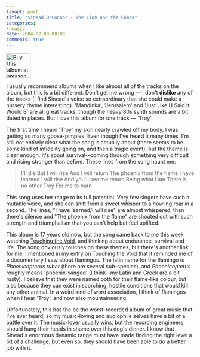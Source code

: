 ```yaml
---
layout: post
title: "Sinead O'Connor - The Lion and the Cobra"
categories:
- music
date: 2004-02-08 00:00
comments: true
---
```


<p class="img-shadow"><a href="http://www.amazon.co.uk/exec/obidos/ASIN/B000003JAW/butshesagirl-21" title="Buy this album at amazon.co.uk"><img src="http://www.rousette.org.uk/mt-static/blog/archives/images/B000003JAW.02.TZZZZZZZ.jpg" height="65" width="65" alt="Buy this album at amazon.co.uk" /></a></p><p>I usually recommend albums when I like almost all of the tracks on the album, but this is a bit different. Don't get me wrong &mdash; I don't <strong>dislike</strong> any of the tracks (I find Sinead's voice so extraordinary that she could make a nursery rhyme interesting). 'Mandinka', 'Jerusalem' and 'Just Like U Said It Would B' are all great tracks, though the heavy 80s synth sounds are a bit dated in places. But I love this album for one track &mdash; 'Troy'.</p>

<p>The first time I heard 'Troy' my skin nearly crawled off my body, I was getting so many goose-pimples. Even though I've heard it many times, I'm still not entirely clear what the song is actually about (there seems to be some kind of infidelity going on, and then a tragic event), but the theme is clear enough. It's about survival--coming through something very difficult and rising stronger than before. These lines from the song haunt me:</p>
<blockquote>
<p>I'll die
But I will rise
And I will return
The phoenix from the flame
I have learned
I will rise
And you'll see me return
Being what I am
There is no other Troy
For me to burn</p>
</blockquote>
<p>This song uses her range to its full potential. Very few singers have such a mutable voice, and she can shift from a sweet whisper to a howling roar in a second. The lines, "I have learned/I will rise" are almost whispered, then there's silence and "The phoenix from the flame" are shouted out with such strength and triumphalism that you can't help but feel uplifted.</p>
<p>This album is 17 years old now, but the song came back to me this week watching <a href="http://www.rousette.org.uk/blog/archives/touching-the-void" title="Touching the Void">Touching the Void</a>, and thinking about endurance, survival and life. The song obviously touches on these themes, but there's another link for me. I mentioned in my entry on Touching the Void that it reminded me of a documentary I saw about flamingos. The latin name for the flamingo is <em>Phoenicopterus ruber</em> (there are several sub-species), and <em>Phoenicopterus</em> roughly means 'phoenix-winged' (I think--my Latin and Greek are a bit rusty). I believe that they were named both for their flame-like colour, but also because they can exist in scorching, hostile conditions that would kill any other animal. In a weird kind of word association, I think of flamingos when I hear 'Troy', and now also mountaineering.</p>
<p>Unfortunately, this has the be the worst-recorded album of great music that I've ever heard, so my music-loving and audiophile selves have a bit of a battle over it. The music-lover usually wins, but the recording engineers should hang their heads in shame over this dog's dinner. I know that Sinead's enormous dynamic range must have made finding the right level a bit of a challenge, but even so, they should have been able to do a better job with it.</p>

